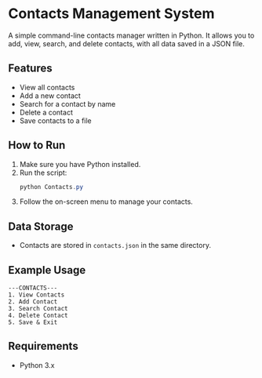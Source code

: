 # Contacts Management System

A simple command-line contacts manager written in Python. It allows you to add, view, search, and delete contacts, with all data saved in a JSON file.

## Features
- View all contacts
- Add a new contact
- Search for a contact by name
- Delete a contact
- Save contacts to a file

## How to Run
1. Make sure you have Python installed.
2. Run the script:
   ```powershell
   python Contacts.py
   ```
3. Follow the on-screen menu to manage your contacts.

## Data Storage
- Contacts are stored in `contacts.json` in the same directory.

## Example Usage
```
---CONTACTS---
1. View Contacts
2. Add Contact
3. Search Contact
4. Delete Contact
5. Save & Exit
```

## Requirements
- Python 3.x
